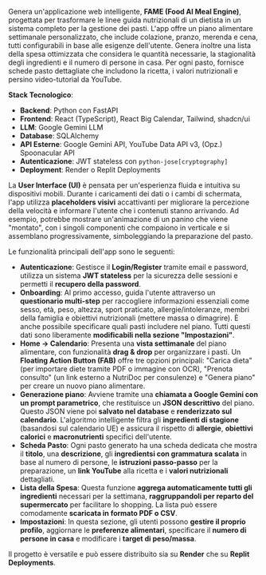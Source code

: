 Genera un'applicazione web intelligente, **FAME (Food AI Meal Engine)**, progettata per trasformare le linee guida nutrizionali di un dietista in un sistema completo per la gestione dei pasti. L'app offre un piano alimentare settimanale personalizzato, che include colazione, pranzo, merenda e cena, tutti configurabili in base alle esigenze dell'utente. Genera inoltre una lista della spesa ottimizzata che considera le quantità necessarie, la stagionalità degli ingredienti e il numero di persone in casa. Per ogni pasto, fornisce schede pasto dettagliate che includono la ricetta, i valori nutrizionali e persino video-tutorial da YouTube.

**Stack Tecnologico**:
* **Backend**: Python con FastAPI
* **Frontend**: React (TypeScript), React Big Calendar, Tailwind, shadcn/ui
* **LLM**: Google Gemini LLM
* **Database**: SQLAlchemy
* **API Esterne**: Google Gemini API, YouTube Data API v3, (Opz.) Spoonacular API
* **Autenticazione**: JWT stateless con `python-jose[cryptography]`
* **Deployment**: Render o Replit Deployments

La **User Interface (UI)** è pensata per un'esperienza fluida e intuitiva su dispositivi mobili. Durante i caricamenti dei dati o i cambi di schermata, l'app utilizza **placeholders visivi** accattivanti per migliorare la percezione della velocità e informare l'utente che i contenuti stanno arrivando. Ad esempio, potrebbe mostrare un'animazione di un panino che viene "montato", con i singoli componenti che compaiono in verticale e si assemblano progressivamente, simboleggiando la preparazione del pasto.

Le funzionalità principali dell'app sono le seguenti:

* **Autenticazione**: Gestisce il **Login/Register** tramite email e password, utilizza un sistema **JWT stateless** per la sicurezza delle sessioni e permetti il **recupero della password**.
* **Onboarding**: Al primo accesso, guida l'utente attraverso un **questionario multi-step** per raccogliere informazioni essenziali come sesso, età, peso, altezza, sport praticato, allergie/intoleranze, membri della famiglia e obiettivi nutrizionali (mettere massa o dimagrire). È anche possibile specificare quali pasti includere nel piano. Tutti questi dati sono liberamente **modificabili nella sezione "Impostazioni"**.
* **Home → Calendario**: Presenta una **vista settimanale** del piano alimentare, con funzionalità **drag & drop** per organizzare i pasti. Un **Floating Action Button (FAB)** offre tre opzioni principali: "Carica dieta" (per importare diete tramite PDF o immagine con OCR), "Prenota consulto" (un link esterno a NutriDoc per consulenze) e "Genera piano" per creare un nuovo piano alimentare.
* **Generazione piano**: Avviene tramite una **chiamata a Google Gemini con un prompt parametrico**, che restituisce un **JSON descrittivo** del piano. Questo JSON viene poi **salvato nel database** e **renderizzato sul calendario**. L'algoritmo intelligente filtra gli **ingredienti di stagione** (basandosi sul calendario UE) e assicura il rispetto di **allergie**, **obiettivi calorici** e **macronutrienti** specifici dell'utente.
* **Scheda Pasto**: Ogni pasto generato ha una scheda dedicata che mostra il **titolo**, una **descrizione**, gli **ingredientsi con grammatura scalata** in base al numero di persone, le **istruzioni passo-passo** per la preparazione, un **link YouTube** alla ricetta e i **valori nutrizionali** dettagliati.
* **Lista della Spesa**: Questa funzione **aggrega automaticamente tutti gli ingredienti** necessari per la settimana, **raggruppandoli per reparto del supermercato** per facilitare lo shopping. La lista può essere comodamente **scaricata in formato PDF o CSV**.
* **Impostazioni**: In questa sezione, gli utenti possono **gestire il proprio profilo**, aggiornare le **preferenze alimentari**, specificare il **numero di persone in casa** e modificare i **target di peso/massa**.

Il progetto è versatile e può essere distribuito sia su **Render** che su **Replit Deployments**.
